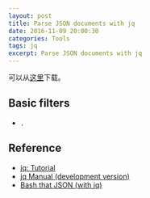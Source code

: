 ```yaml
---
layout: post
title: Parse JSON documents with jq
date: 2016-11-09 20:00:30
categories: Tools
tags: jq
excerpt: Parse JSON documents with jq
---
```


可以从[这里](https://stedolan.github.io/jq/download/)下载。

## Basic filters

* `.`



## Reference

* [jq: Tutorial](https://stedolan.github.io/jq/tutorial/)
* [jq Manual (development version)](https://stedolan.github.io/jq/manual/)
* [Bash that JSON (with jq)](http://blog.librato.com/posts/jq-json)